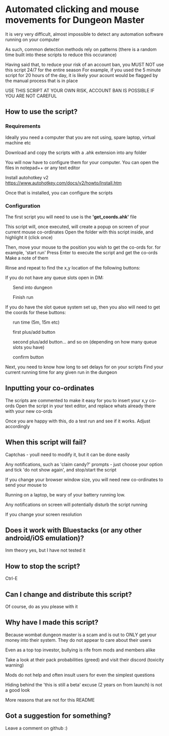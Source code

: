 <H1> Automated clicking and mouse movements for Dungeon Master </H1>

It is very very difficult, almost impossible to detect any automation software running on your computer

As such, common detection methods rely on patterns (there is a random time built into these scripts to reduce this occurance)

Having said that, to reduce your risk of an account ban, you MUST NOT use this script 24/7 for the entire season
For example, if you used the 5 minute script for 20 hours of the day, it is likely your acount would be flagged by the manual process that is in place

USE THIS SCRIPT AT YOUR OWN RISK, ACCOUNT BAN IS POSSIBLE IF YOU ARE NOT CAREFUL

<H2>How to use the script?</H2>

<H3>Requirements</H3>
Ideally you need a computer that you are not using, spare laptop, virtual machine etc

Download and copy the scripts with a .ahk extension into any folder

You will now have to configure them for your computer. You can open the files in notepad++ or any text editor

Install autohotkey v2
https://www.autohotkey.com/docs/v2/howto/Install.htm

Once that is installed, you can configure the scripts

<H3>Configuration</H3>

The first script you will need to use is the <b>'get_coords.ahk'</b> file

This script will, once executed, will create a popup on screen of your current mouse co-ordinates
Open the folder with this script inside, and highlight it (click once)

Then, move your mouse to the position you wish to get the co-ords for. for example, 'start run'
Press Enter to execute the script and get the co-ords
Make a note of them

Rinse and repeat to find the x,y location of the following buttons:

If you do not have any queue slots open in DM:
<ul>
Send into dungeon

Finish run

</ul>

If you do have the slot queue system set up, then you also will need to get the coords for these buttons:
<ul>
run time (5m, 15m etc)

first plus/add button

second plus/add button... and so on (depending on how many queue slots you have)

confirm button
</ul>

Next, you need to know how long to set delays for on your scripts
Find your current running time for any given run in the dungeon

<H2>Inputting your co-ordinates</H2>
The scripts are commented to make it easy for you to insert your x,y co-ords
Open the script in your text editor, and replace whats already there with your new co-ords

Once you are happy with this, do a test run and see if it works.
Adjust accordingly

<H2>When this script will fail?</H2>
Captchas - youll need to modify it, but it can be done easily

Any notifications, such as 'claim candy?' prompts - just choose your option and tick 'do not show again', and stop/start the script

If you change your browser window size, you will need new co-ordinates to send your mouse to

Running on a laptop, be wary of your battery running low.

Any notifications on screen will potentially disturb the script running

If you change your screen resolution

<H2>Does it work with Bluestacks (or any other android/iOS emulation)?</H2>
Inm theory yes, but I have not tested it

<H2>How to stop the script?</H2>
Ctrl-E

<H2>Can I change and distribute this script?</H2>
Of course, do as you please with it

<H2>Why have I made this script?</H2>
Because wombat dungeon master is a scam and is out to ONLY get your money into their system. They do not appear to care about their users

Even as a top top investor, bullying is rife from mods and members alike

Take a look at their pack probabilities (greed) and visit their discord (toxicity warning)

Mods do not help and often insult users for even the simplest questions

Hiding behind the 'this is still a beta' excuse (2 years on from launch) is not a good look

More reasons that are not for this README


<H2>Got a suggestion for something?</H2>
Leave a comment on github :)